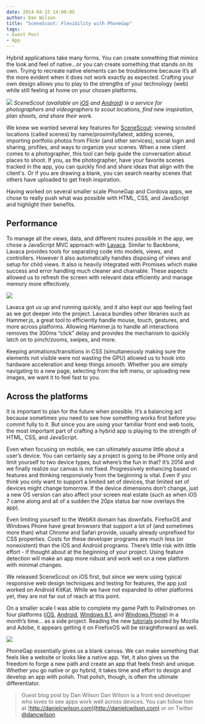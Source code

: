 ```yaml
---
date: 2014-04-15 14:00:05
author: Dan Wilson
title: "SceneScout: Flexibility with PhoneGap"
tags:
- Guest Post
- App
---
```


Hybrid applications take many forms. You can create something that mimics the look and feel of native...or you can create something that stands on its own. Trying to recreate native elements can be troublesome because it’s all the more evident when it does not work exactly as expected. Crafting your own design allows you to play to the strengths of your technology (web) while still feeling at home on your chosen platforms.

![](/blog/uploads/2014-04/addScene.jpg)
*SceneScout (available on [iOS](https://itunes.apple.com/us/app/scenescout/id738719885) and [Android](https://play.google.com/store/apps/details?id=com.scenescoutapp.scenescout)) is a service for photographers and videographers to scout locations, find new inspiration, plan shoots, and share their work.*

We knew we wanted several key features for [SceneScout](http://scenescoutapp.com/): viewing scouted locations (called scenes) by name/proximity/latest, adding scenes, importing portfolio photos from Flickr (and other services), social login and sharing, profiles, and ways to organize your scenes.  When a new client comes to a photographer, this tool can help guide the conversation about places to shoot. If you, as the photographer, have your favorite scenes tracked in the app, you can quickly find and share ideas that align with the client's. Or if you are drawing a blank, you can search nearby scenes that others have uploaded to get fresh inspiration.

Having worked on several smaller scale PhoneGap and Cordova apps, we chose to really push what was possible with HTML, CSS, and JavaScript and highlight their benefits.

## Performance

To manage all the views, data, and different routes possible in the app, we chose a JavaScript MVC approach with [Lavaca](http://getlavaca.com/).  Similar to Backbone, Lavaca provides tools for separating code into models, views, and controllers. However it also automatically handles disposing of views and setup for child views.  It also is heavily integrated with Promises which make success and error handling much cleaner and chainable. These aspects allowed us to refresh the screen with relevant data efficiently and manage memory more effectively.

![](/blog/uploads/2014-04/menuToggle.jpg)

Lavaca got us up and running quickly, and it also kept our app feeling fast as we got deeper into the project. Lavaca bundles other libraries such as Hammer.js, a great tool to efficiently handle mouse, touch, gestures, and more across platforms. Allowing Hammer.js to handle all interactions removes the 300ms “click” delay and provides the mechanism to quickly latch on to pinch/zooms, swipes, and more.

Keeping animations/transitions in CSS (simultaneously making sure the elements not visible were not wasting the GPU) allowed us to hook into hardware acceleration and keep things smooth.  Whether you are simply navigating to a new page, selecting from the left menu, or uploading new images, we want it to feel fast to you.

## Across the platforms

It is important to plan for the future when possible. It’s a balancing act because sometimes you need to see how something works first before you commit fully to it.  But since you are using your familiar front end web tools, the most important part of crafting a hybrid app is playing to the strength of HTML, CSS, and JavaScript.

Even when focusing on mobile, we can ultimately assume little about a user’s device. You can certainly say a project is going to be iPhone only and limit yourself to two device types, but where’s the fun in that?  It’s 2014 and we finally realize our canvas is not fixed. Progressively enhancing based on features and thinking responsively from the beginning is vital.  Even if you think you only want to support a limited set of devices, that limited set of devices might change tomorrow. If the device dimensions don’t change, just a new OS version can also affect your screen real estate (such as when iOS 7 came along and all of a sudden the 20px status bar now overlays the app).

Even limiting yourself to the WebKit domain has downfalls.  FirefoxOS and Windows Phone have great browsers that support a lot of (and sometimes more than) what Chrome and Safari provide, usually already unprefixed for CSS properties. Costs for these developer programs are much less (or nonexistent) than the iOS and Android programs.  There’s little risk with little effort - if thought about at the beginning of your project. Using feature detection will make an app more robust and work well on a new platform with minimal changes.

We released SceneScout on iOS first, but since we were using typical responsive web design techniques and testing for features, the app just worked on Android KitKat. While we have not expanded to other platforms yet, they are not far out of reach at this point.

On a smaller scale I was able to complete my game Path to Palindromes on four platforms ([iOS](https://itunes.apple.com/us/app/path-to-palindromes/id777602313), [Android](https://play.google.com/store/apps/details?id=com.danielcwilson.PathToPalindromes), [Windows 8.1](http://apps.microsoft.com/windows/app/path-to-palindromes/c56fe53c-4c73-4abd-895c-0c412a8efed4), and [Windows Phone](http://www.windowsphone.com/en-us/store/app/path-to-palindromes/92e21957-f465-4b59-bb20-0179156bfd0d)) in a month’s time... as a side project.  Reading the new [tutorials](https://hacks.mozilla.org/2014/02/building-cordova-apps-for-firefox-os/) posted by Mozilla and Adobe, it appears getting it on FirefoxOS will be straightforward as well.

![](/blog/uploads/2014-04/sceneDetails.jpg)

PhoneGap essentially gives us a blank canvas. We can make something that feels like a website or looks like a native app. Yet, it also gives us the freedom to forge a new path and create an app that feels fresh and unique. Whether you go native or go hybrid, it takes time and effort to design and develop an app with polish.  That polish, though, is often the ultimate differentiator.

> Guest blog post by Dan Wilson
> Dan Wilson is a front end developer who loves to see apps work well across devices.  You can follow him at [http://danielcwilson.com](http://danielcwilson.com) or on Twitter [@dancwilson](http://twitter.com/dancwilson)
